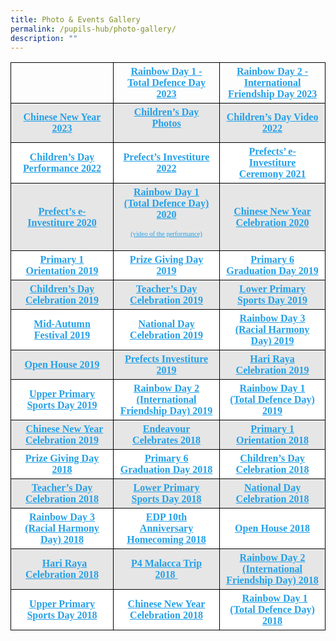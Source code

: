 ```yaml
---
title: Photo & Events Gallery
permalink: /pupils-hub/photo-gallery/
description: ""
---
```

<table border="0" style="box-sizing:inherit;border-collapse:collapse;border-spacing:0;max-width:100%;color:#222;font-family:&quot;font-style:normal;font-variant-ligatures:normal;font-variant-caps:normal;font-weight:400;letter-spacing:normal;orphans:2;text-align:start;text-transform:none;white-space:normal;widows:2;word-spacing:0;-webkit-text-stroke-width:0;background-color:#fff;text-decoration-thickness:initial;text-decoration-style:initial;text-decoration-color:initial;width:799px;height:498px">
  <tbody style="box-sizing: inherit;">
  <tr><td valign="center" height="21" style="box-sizing: inherit; padding: 5px 10px; border: 1px solid #000; height: 21px; width: 247px; text-align: center;">
      <strong style="box-sizing: inherit; font-weight: 700;">
      <a href="" target="_blank" rel="noopener noreferrer" style="box-sizing: inherit; background-color: transparent; transition: all 0.25s ease-in-out 0s; text-decoration: underline; color: #25a0e8;">
      <b style="box-sizing: inherit; font-weight: 700;"></b>
      </a>
      </strong>
    </td>  
    <td valign="center" height="21" style="box-sizing: inherit; padding: 5px 10px; border: 1px solid #000; height: 21px; width: 247px; text-align: center;">
      <strong style="box-sizing: inherit; font-weight: 700;">
      <a href="https://photos.app.goo.gl/1FFc2siZjE4WwA289" target="_blank" rel="noopener noreferrer" style="box-sizing: inherit; background-color: transparent; transition: all 0.25s ease-in-out 0s; text-decoration: underline; color: #25a0e8;">
      <b style="box-sizing: inherit; font-weight: 700;">Rainbow Day 1 - Total Defence Day 2023</b>
      </a>
      </strong>
    </td>
    <td valign="center" height="21" style="box-sizing: inherit; padding: 5px 10px; border: 1px solid #000; height: 21px; width: 247px; text-align: center;">
      <strong style="box-sizing: inherit; font-weight: 700;">
      <a href="https://youtu.be/4brASnTUud8" target="_blank" rel="noopener noreferrer" style="box-sizing: inherit; background-color: transparent; transition: all 0.25s ease-in-out 0s; text-decoration: underline; color: #25a0e8;">
      <b style="box-sizing: inherit; font-weight: 700;">Rainbow Day 2 - International Friendship Day 2023</b>
      </a>
      </strong>
    </td>
    </tr><tr style="box-sizing: inherit; background: #e6e6e6;">
      <td valign="center" height="21" style="box-sizing: inherit; padding: 5px 10px; border: 1px solid #000; height: 21px; width: 247px; text-align: center;">
        <strong style="box-sizing: inherit; font-weight: 700;">
        <a href="https://photos.app.goo.gl/HHocnvTuf5Rb8kZy6" target="_blank" rel="noopener noreferrer" style="box-sizing: inherit; background-color: transparent; transition: all 0.25s ease-in-out 0s; text-decoration: underline; color: #25a0e8;">
        <b style="box-sizing: inherit; font-weight: 700;">Chinese New Year 2023</b>
        </a>
        </strong>
      </td>
      <td style="box-sizing: inherit; padding: 5px 10px; border: 1px solid #000; height: 21px; width: 267px; text-align: center;">
        <strong style="box-sizing: inherit; font-weight: 700;">
        <a href="https://photos.app.goo.gl/3jeHjuTzqWo3Sorb7" target="_blank" rel="noopener noreferrer" style="box-sizing: inherit; background-color: transparent; transition: all 0.25s ease-in-out 0s; text-decoration: underline; color: #25a0e8;">
        <b style="box-sizing: inherit; font-weight: 700;">Children’s Day Photos</b>
        </a>
        </strong>
        <p style="box-sizing: inherit; font-size: 1em;"></p>
      </td>
      <td style="box-sizing: inherit; padding: 5px 10px; border: 1px solid #000; height: 21px; width: 263px; text-align: center;">
        <a href="https://youtu.be/JRZ3Y81HYL4" target="_blank" rel="noopener noreferrer" style="box-sizing: inherit; background-color: transparent; transition: all 0.25s ease-in-out 0s; text-decoration: underline; color: #25a0e8;">
        <strong style="box-sizing: inherit; font-weight: 700;">
        <b style="box-sizing: inherit; font-weight: 700;">Children’s Day Video 2022</b>
        </strong>
        </a>
      </td>
    </tr>
    <tr style="box-sizing: inherit; background: #fff;">
      <td style="box-sizing: inherit; padding: 5px 10px; border: 1px solid #000; width: 263px; text-align: center;">
        <strong style="box-sizing: inherit; font-weight: 700;">
        <b style="box-sizing: inherit; font-weight: 700;">
        <a href="https://youtu.be/r0q3ewxuKNo" target="_blank" rel="noopener noreferrer" style="box-sizing: inherit; background-color: transparent; transition: all 0.25s ease-in-out 0s; text-decoration: underline; color: #25a0e8;">
        Children’s Day Performance 2022
        </a>
        <br style="box-sizing: inherit;">
        </b>
        </strong>
      </td>
      <td style="box-sizing: inherit; padding: 5px 10px; border: 1px solid #000; width: 263px; text-align: center;">
        <strong style="box-sizing: inherit; font-weight: 700;">
        <b style="box-sizing: inherit; font-weight: 700;">
        <a href="https://youtu.be/UsolL1ErW-o" target="_blank" rel="noopener noreferrer" style="box-sizing: inherit; background-color: transparent; transition: all 0.25s ease-in-out 0s; text-decoration: underline; color: #25a0e8;">
        Prefect’s Investiture 2022
        </a>
        <br style="box-sizing: inherit;">
        </b>
        </strong>
      </td>
      <td style="box-sizing: inherit; padding: 5px 10px; border: 1px solid #000; width: 263px; text-align: center;">
        <strong style="box-sizing: inherit; font-weight: 700;">
        <b style="box-sizing: inherit; font-weight: 700;">
        <a href="https://youtu.be/mA7TnK2MSSs" target="_blank" rel="noopener noreferrer" style="box-sizing: inherit; background-color: transparent; transition: all 0.25s ease-in-out 0s; text-decoration: underline; color: #25a0e8;">
        Prefects’ e-Investiture Ceremony 2021
        </a>
        <br style="box-sizing: inherit;">
        </b>
        </strong>
      </td>
    </tr>
    <tr style="box-sizing: inherit; background: #e6e6e6;">
      <td valign="center" height="21" style="box-sizing: inherit; padding: 5px 10px; border: 1px solid #000; height: 21px; width: 247px; text-align: center;">
        <strong style="box-sizing: inherit; font-weight: 700;">
        <a href="https://www.youtube.com/watch?v=AUzKmqPVeA4" data-wplink-edit="true" style="box-sizing: inherit; background-color: transparent; transition: all 0.25s ease-in-out 0s; text-decoration: underline; color: #25a0e8;">
        Prefect’s e-Investiture 2020
        </a>
        </strong>
      </td>
      <td style="box-sizing: inherit; padding: 5px 10px; border: 1px solid #000; height: 21px; width: 267px; text-align: center;">
        <strong style="box-sizing: inherit; font-weight: 700;">
        <a href="https://photos.app.goo.gl/DzYha47DnouMP4TP8" target="_blank" rel="noopener noreferrer" style="box-sizing: inherit; background-color: transparent; transition: all 0.25s ease-in-out 0s; text-decoration: underline; color: #25a0e8;">
        <b style="box-sizing: inherit; font-weight: 700;">Rainbow Day 1 (Total Defence Day) 2020</b>
        </a>
        </strong>
        <p style="box-sizing: inherit; font-size: 1em;"></p>
        <p style="box-sizing: inherit; font-size: 1em;">
          <a href="https://youtu.be/DtWGrG3ohng" target="_blank" rel="noopener noreferrer" style="box-sizing: inherit; background-color: transparent; transition: all 0.25s ease-in-out 0s; text-decoration: underline; color: #25a0e8;">
          <span style="box-sizing: inherit; font-size: 8pt;">(video of the performance)</span>
          </a>
        </p>
      </td>
      <td style="box-sizing: inherit; padding: 5px 10px; border: 1px solid #000; height: 21px; width: 263px; text-align: center;">
        <a href="https://photos.app.goo.gl/eSLXhm4cwf4iaZUcA" target="_blank" rel="noopener noreferrer" style="box-sizing: inherit; background-color: transparent; transition: all 0.25s ease-in-out 0s; text-decoration: underline; color: #25a0e8;">
        <strong style="box-sizing: inherit; font-weight: 700;">
        <b style="box-sizing: inherit; font-weight: 700;">Chinese New Year Celebration 2020</b>
        </strong>
        </a>
      </td>
    </tr>
    <tr style="box-sizing: inherit; background: #fff;">
      <td valign="center" height="21" style="box-sizing: inherit; padding: 5px 10px; border: 1px solid #000; height: 21px; width: 247px; text-align: center;">
        <strong style="box-sizing: inherit; font-weight: 700;">
        <b style="box-sizing: inherit; font-weight: 700;">
        <a href="https://photos.app.goo.gl/GSR9ejt5soopDyhz9" target="_blank" rel="noopener noreferrer" style="box-sizing: inherit; background-color: transparent; transition: all 0.25s ease-in-out 0s; text-decoration: underline; color: #25a0e8;">
        Primary 1 Orientation 2019
        </a>
        </b>
        </strong>
      </td>
      <td style="box-sizing: inherit; padding: 5px 10px; border: 1px solid #000; height: 21px; width: 267px; text-align: center;">
        <strong style="box-sizing: inherit; font-weight: 700;">
        <a href="https://photos.app.goo.gl/tEzBDjTJU1nKFfRD8" target="_blank" rel="noopener noreferrer" style="box-sizing: inherit; background-color: transparent; transition: all 0.25s ease-in-out 0s; text-decoration: underline; color: #25a0e8;">
        Prize Giving Day 2019
        </a>
        </strong>
      </td>
      <td style="box-sizing: inherit; padding: 5px 10px; border: 1px solid #000; height: 21px; width: 263px; text-align: center;">
        <strong style="box-sizing: inherit; font-weight: 700;">
        <b style="box-sizing: inherit; font-weight: 700;">
        <a href="https://photos.app.goo.gl/4aRaKLekAuRc6WkZ8" target="_blank" rel="noopener noreferrer" style="box-sizing: inherit; background-color: transparent; transition: all 0.25s ease-in-out 0s; text-decoration: underline; color: #25a0e8;">
        Primary 6 Graduation Day 2019
        </a>
        </b>
        </strong>
      </td>
    </tr>
    <tr style="box-sizing: inherit; background: #e6e6e6;">
      <td valign="center" height="21" style="box-sizing: inherit; padding: 5px 10px; border: 1px solid #000; height: 21px; width: 247px; text-align: center;">
        <a href="https://photos.app.goo.gl/v4vemNkyjkzczisr7" target="_blank" rel="noopener noreferrer" style="box-sizing: inherit; background-color: transparent; transition: all 0.25s ease-in-out 0s; text-decoration: underline; color: #25a0e8;">
        <strong style="box-sizing: inherit; font-weight: 700;">Children’s Day Celebration 2019</strong>
        </a>
      </td>
      <td style="box-sizing: inherit; padding: 5px 10px; border: 1px solid #000; height: 21px; width: 267px; text-align: center;">
        <a href="https://photos.app.goo.gl/VSs5KoNvSsXBWpz89" target="_blank" rel="noopener noreferrer" style="box-sizing: inherit; background-color: transparent; transition: all 0.25s ease-in-out 0s; text-decoration: underline; color: #25a0e8;">
        <strong style="box-sizing: inherit; font-weight: 700;">Teacher’s Day Celebration 2019</strong>
        </a>
      </td>
      <td style="box-sizing: inherit; padding: 5px 10px; border: 1px solid #000; height: 21px; width: 263px; text-align: center;">
        <a href="https://photos.app.goo.gl/4mdzC2CnekqysWL5A" target="_blank" rel="noopener noreferrer" style="box-sizing: inherit; background-color: transparent; transition: all 0.25s ease-in-out 0s; text-decoration: underline; color: #25a0e8;">
        <strong style="box-sizing: inherit; font-weight: 700;">
        <b style="box-sizing: inherit; font-weight: 700;">Lower Primary Sports Day 2019</b>
        </strong>
        </a>
      </td>
    </tr>
    <tr style="box-sizing: inherit; background: #fff;">
      <td valign="center" height="21" style="box-sizing: inherit; padding: 5px 10px; border: 1px solid #000; height: 21px; width: 247px; text-align: center;">
        <a href="https://photos.app.goo.gl/PPUPH4ozwEXFSFucA" target="_blank" rel="noopener noreferrer" style="box-sizing: inherit; background-color: transparent; transition: all 0.25s ease-in-out 0s; text-decoration: underline; color: #25a0e8;">
        <strong style="box-sizing: inherit; font-weight: 700;">
        <b style="box-sizing: inherit; font-weight: 700;">Mid-Autumn Festival 2019</b>
        </strong>
        </a>
      </td>
      <td style="box-sizing: inherit; padding: 5px 10px; border: 1px solid #000; height: 21px; width: 267px; text-align: center;">
        <strong style="box-sizing: inherit; font-weight: 700;">
        <a href="https://photos.app.goo.gl/k65iKEh8B4R2GqUe9" target="_blank" rel="noopener noreferrer" style="box-sizing: inherit; background-color: transparent; transition: all 0.25s ease-in-out 0s; text-decoration: underline; color: #25a0e8;">
        <b style="box-sizing: inherit; font-weight: 700;">National Day Celebration 2019</b>
        </a>
        </strong>
      </td>
      <td style="box-sizing: inherit; padding: 5px 10px; border: 1px solid #000; height: 21px; width: 263px; text-align: center;">
        <strong style="box-sizing: inherit; font-weight: 700;">
        <b style="box-sizing: inherit; font-weight: 700;">
        <a href="https://photos.app.goo.gl/i1S7dX96kqgnrmHG7" target="_blank" rel="noopener noreferrer" style="box-sizing: inherit; background-color: transparent; transition: all 0.25s ease-in-out 0s; text-decoration: underline; color: #25a0e8;">
        Rainbow Day 3 (Racial Harmony Day) 2019
        </a>
        </b>
        </strong>
      </td>
    </tr>
    <tr style="box-sizing: inherit; background: #e6e6e6;">
      <td valign="center" height="21" style="box-sizing: inherit; padding: 5px 10px; border: 1px solid #000; height: 21px; width: 247px; text-align: center;">
        <strong style="box-sizing: inherit; font-weight: 700;">
        <b style="box-sizing: inherit; font-weight: 700;">
        <a href="https://photos.app.goo.gl/XYiutEvCEjXBV3UXA" target="_blank" rel="noopener noreferrer" style="box-sizing: inherit; background-color: transparent; transition: all 0.25s ease-in-out 0s; text-decoration: underline; color: #25a0e8;">
        Open House 2019
        </a>
        </b>
        </strong>
      </td>
      <td style="box-sizing: inherit; padding: 5px 10px; border: 1px solid #000; height: 21px; width: 267px; text-align: center;">
        <a href="https://photos.app.goo.gl/NqMGBpKx5BMqAV1U9" target="_blank" rel="noopener noreferrer" style="box-sizing: inherit; background-color: transparent; transition: all 0.25s ease-in-out 0s; text-decoration: underline; color: #25a0e8;">
        <strong style="box-sizing: inherit; font-weight: 700;">Prefects Investiture 2019</strong>
        </a>
      </td>
      <td style="box-sizing: inherit; padding: 5px 10px; border: 1px solid #000; height: 21px; width: 263px; text-align: center;">
        <strong style="box-sizing: inherit; font-weight: 700;">
        <b style="box-sizing: inherit; font-weight: 700;">
        <a href="https://photos.app.goo.gl/5g3apHZ9Ejgg7cJt5" target="_blank" rel="noopener noreferrer" style="box-sizing: inherit; background-color: transparent; transition: all 0.25s ease-in-out 0s; text-decoration: underline; color: #25a0e8;">
        Hari Raya Celebration 2019
        </a>
        </b>
        </strong>
      </td>
    </tr>
    <tr style="box-sizing: inherit; background: #fff;">
      <td valign="center" height="21" style="box-sizing: inherit; padding: 5px 10px; border: 1px solid #000; height: 21px; width: 247px; text-align: center;">
        <strong style="box-sizing: inherit; font-weight: 700;">
        <a href="https://photos.app.goo.gl/6xGJr3FeHsxyjY5YA" target="_blank" rel="noopener noreferrer" style="box-sizing: inherit; background-color: transparent; transition: all 0.25s ease-in-out 0s; text-decoration: underline; color: #25a0e8;">
        Upper Primary Sports Day 2019
        </a>
        </strong>
      </td>
      <td style="box-sizing: inherit; padding: 5px 10px; border: 1px solid #000; height: 21px; width: 267px; text-align: center;">
        <strong style="box-sizing: inherit; font-weight: 700;">
        <a href="https://photos.app.goo.gl/U9aKCqgtqT78WJFq9" target="_blank" rel="noopener noreferrer" style="box-sizing: inherit; background-color: transparent; transition: all 0.25s ease-in-out 0s; text-decoration: underline; color: #25a0e8;">
        Rainbow Day 2 (International Friendship Day) 2019
        </a>
        </strong>
      </td>
      <td style="box-sizing: inherit; padding: 5px 10px; border: 1px solid #000; height: 21px; width: 263px; text-align: center;">
        <a href="https://photos.app.goo.gl/6cbU7ZeHQ82jWXJo6" target="_blank" rel="noopener noreferrer" style="box-sizing: inherit; background-color: transparent; transition: all 0.25s ease-in-out 0s; text-decoration: underline; color: #25a0e8;">
        <strong style="box-sizing: inherit; font-weight: 700;">
        <b style="box-sizing: inherit; font-weight: 700;">Rainbow Day 1 (Total Defence Day) 2019</b>
        </strong>
        </a>
      </td>
    </tr>
    <tr style="box-sizing: inherit; background: #e6e6e6;">
      <td valign="center" height="21" style="box-sizing: inherit; padding: 5px 10px; border: 1px solid #000; height: 21px; width: 247px; text-align: center;">
        <strong style="box-sizing: inherit; font-weight: 700;">
        <b style="box-sizing: inherit; font-weight: 700;">
        &nbsp;
        <a href="https://photos.app.goo.gl/ZbCJwG4Bgr1np2iQ8" target="_blank" rel="noopener noreferrer" style="box-sizing: inherit; background-color: transparent; transition: all 0.25s ease-in-out 0s; text-decoration: underline; color: #25a0e8;">
        Chinese New Year Celebration 2019
        </a>
        </b>
        </strong>
      </td>
      <td style="box-sizing: inherit; padding: 5px 10px; border: 1px solid #000; height: 21px; width: 267px; text-align: center;">
        <strong style="box-sizing: inherit; font-weight: 700;">
        <a href="https://photos.app.goo.gl/QaEmhWdqRQPDLhQb6" target="_blank" rel="noopener noreferrer" style="box-sizing: inherit; background-color: transparent; transition: all 0.25s ease-in-out 0s; text-decoration: underline; color: #25a0e8;">
        Endeavour Celebrates 2018
        </a>
        </strong>
      </td>
      <td style="box-sizing: inherit; padding: 5px 10px; border: 1px solid #000; height: 21px; width: 263px; text-align: center;">
        <strong style="box-sizing: inherit; font-weight: 700;">
        <b style="box-sizing: inherit; font-weight: 700;">
        <a href="https://photos.app.goo.gl/4RsKMqxqLGCt5XdG6" target="_blank" rel="noopener noreferrer" style="box-sizing: inherit; background-color: transparent; transition: all 0.25s ease-in-out 0s; text-decoration: underline; color: #25a0e8;">
        Primary 1 Orientation 2018
        </a>
        </b>
        </strong>
      </td>
    </tr>
    <tr style="box-sizing: inherit; background: #fff;">
      <td valign="center" height="21" style="box-sizing: inherit; padding: 5px 10px; border: 1px solid #000; height: 21px; width: 247px; text-align: center;">
        <a href="https://photos.app.goo.gl/68f7ntFi2Nc3YxF79" target="_blank" rel="noopener noreferrer" style="box-sizing: inherit; background-color: transparent; transition: all 0.25s ease-in-out 0s; text-decoration: underline; color: #25a0e8;">
        <strong style="box-sizing: inherit; font-weight: 700;">Prize Giving Day 2018</strong>
        </a>
      </td>
      <td style="box-sizing: inherit; padding: 5px 10px; border: 1px solid #000; height: 21px; width: 267px; text-align: center;">
        <a href="https://photos.app.goo.gl/7sDtqA4VTdPVnboC8" target="_blank" rel="noopener noreferrer" style="box-sizing: inherit; background-color: transparent; transition: all 0.25s ease-in-out 0s; text-decoration: underline; color: #25a0e8;">
        <strong style="box-sizing: inherit; font-weight: 700;">Primary 6 Graduation Day 2018</strong>
        </a>
      </td>
      <td style="box-sizing: inherit; padding: 5px 10px; border: 1px solid #000; height: 21px; width: 263px; text-align: center;">
        <a href="https://photos.app.goo.gl/myuu4tCwwwoMtzkq8" target="_blank" rel="noopener noreferrer" style="box-sizing: inherit; background-color: transparent; transition: all 0.25s ease-in-out 0s; text-decoration: underline; color: #25a0e8;">
        <strong style="box-sizing: inherit; font-weight: 700;">Children’s Day Celebration 2018</strong>
        </a>
        <b style="box-sizing: inherit; font-weight: 700;"></b>
      </td>
    </tr>
    <tr style="box-sizing: inherit; background: #e6e6e6;">
      <td valign="center" height="21" style="box-sizing: inherit; padding: 5px 10px; border: 1px solid #000; height: 21px; width: 247px; text-align: center;">
        <a href="https://photos.app.goo.gl/se1K35LWD3S2gbrP7" target="_blank" rel="noopener noreferrer" style="box-sizing: inherit; background-color: transparent; transition: all 0.25s ease-in-out 0s; text-decoration: underline; color: #25a0e8;">
        <strong style="box-sizing: inherit; font-weight: 700;">Teacher’s Day Celebration 2018</strong>
        </a>
      </td>
      <td style="box-sizing: inherit; padding: 5px 10px; border: 1px solid #000; height: 21px; width: 267px; text-align: center;">
        <a href="https://photos.app.goo.gl/52b2YTK2aspcWMYS9" target="_blank" rel="noopener noreferrer" style="box-sizing: inherit; background-color: transparent; transition: all 0.25s ease-in-out 0s; text-decoration: underline; color: #25a0e8;">
        <strong style="box-sizing: inherit; font-weight: 700;">
        <b style="box-sizing: inherit; font-weight: 700;">Lower Primary Sports Day 2018</b>
        </strong>
        </a>
      </td>
      <td style="box-sizing: inherit; padding: 5px 10px; border: 1px solid #000; height: 21px; width: 263px; text-align: center;">
        <a href="https://photos.app.goo.gl/x3AKVCWJEXFf75ycA" target="_blank" rel="noopener noreferrer" style="box-sizing: inherit; background-color: transparent; transition: all 0.25s ease-in-out 0s; text-decoration: underline; color: #25a0e8;">
        <strong style="box-sizing: inherit; font-weight: 700;">
        <b style="box-sizing: inherit; font-weight: 700;">National Day Celebration 2018</b>
        </strong>
        </a>
      </td>
    </tr>
    <tr style="box-sizing: inherit; background: #fff;">
      <td valign="center" height="21" style="box-sizing: inherit; padding: 5px 10px; border: 1px solid #000; height: 21px; width: 247px; text-align: center;">
        <strong style="box-sizing: inherit; font-weight: 700;">
        <a href="https://photos.app.goo.gl/J1FtsUGrgMAVjqQ4A" target="_blank" rel="noopener noreferrer" style="box-sizing: inherit; background-color: transparent; transition: all 0.25s ease-in-out 0s; text-decoration: underline; color: #25a0e8;">
        Rainbow Day 3 (Racial Harmony Day) 2018
        </a>
        </strong>
      </td>
      <td style="box-sizing: inherit; padding: 5px 10px; border: 1px solid #000; height: 21px; width: 267px; text-align: center;">
        <a href="https://photos.app.goo.gl/LuZH7zZYeFxk1NWW6" target="_blank" rel="noopener noreferrer" style="box-sizing: inherit; background-color: transparent; transition: all 0.25s ease-in-out 0s; text-decoration: underline; color: #25a0e8;">
        <strong style="box-sizing: inherit; font-weight: 700;">
        <b style="box-sizing: inherit; font-weight: 700;">EDP 10th Anniversary Homecoming 2018</b>
        </strong>
        </a>
      </td>
      <td style="box-sizing: inherit; padding: 5px 10px; border: 1px solid #000; height: 21px; width: 263px; text-align: center;">
        <strong style="box-sizing: inherit; font-weight: 700;">
        <b style="box-sizing: inherit; font-weight: 700;">
        <a href="https://photos.app.goo.gl/Mc4zncnDQStZCKon8" target="_blank" rel="noopener noreferrer" style="box-sizing: inherit; background-color: transparent; transition: all 0.25s ease-in-out 0s; text-decoration: underline; color: #25a0e8;">
        Open House 2018
        </a>
        </b>
        </strong>
      </td>
    </tr>
    <tr style="box-sizing: inherit; background: #e6e6e6;">
      <td valign="center" height="21" style="box-sizing: inherit; padding: 5px 10px; border: 1px solid #000; height: 21px; width: 247px; text-align: center;">
        &nbsp;
        <a href="https://photos.app.goo.gl/B97Un8fL43jxccfg6" target="_blank" rel="noopener noreferrer" style="box-sizing: inherit; background-color: transparent; transition: all 0.25s ease-in-out 0s; text-decoration: underline; color: #25a0e8;">
        <strong style="box-sizing: inherit; font-weight: 700;">
        <b style="box-sizing: inherit; font-weight: 700;">Hari Raya Celebration 2018</b>
        </strong>
        </a>
      </td>
      <td style="box-sizing: inherit; padding: 5px 10px; border: 1px solid #000; height: 21px; width: 267px; text-align: center;">
        <strong style="box-sizing: inherit; font-weight: 700;">
        <b style="box-sizing: inherit; font-weight: 700;">
        <a href="https://photos.app.goo.gl/zvZs4Eeh7TEJm0qH3" target="_blank" rel="noopener noreferrer" style="box-sizing: inherit; background-color: transparent; transition: all 0.25s ease-in-out 0s; text-decoration: underline; color: #25a0e8;">
        P4 Malacca Trip 2018&nbsp;
        </a>
        </b>
        </strong>
      </td>
      <td style="box-sizing: inherit; padding: 5px 10px; border: 1px solid #000; height: 21px; width: 263px; text-align: center;">
        <strong style="box-sizing: inherit; font-weight: 700;">
        <b style="box-sizing: inherit; font-weight: 700;">
        <a href="https://photos.app.goo.gl/YcdSglh7sCruNFHw1" target="_blank" rel="noopener noreferrer" style="box-sizing: inherit; background-color: transparent; transition: all 0.25s ease-in-out 0s; text-decoration: underline; color: #25a0e8;">
        Rainbow Day 2 (International Friendship Day) 2018
        </a>
        </b>
        </strong>
      </td>
    </tr>
    <tr style="box-sizing: inherit; background: #fff;">
      <td valign="center" height="21" style="box-sizing: inherit; padding: 5px 10px; border: 1px solid #000; height: 21px; width: 247px; text-align: center;">
        <strong style="box-sizing: inherit; font-weight: 700;">
        <a href="https://photos.app.goo.gl/ZDmPMvoQRSRyFN7B3" target="_blank" rel="noopener noreferrer" style="box-sizing: inherit; background-color: transparent; transition: all 0.25s ease-in-out 0s; text-decoration: underline; color: #25a0e8;">
        Upper Primary Sports Day 2018
        </a>
        </strong>
      </td>
      <td style="box-sizing: inherit; padding: 5px 10px; border: 1px solid #000; height: 21px; width: 267px; text-align: center;">
        <strong style="box-sizing: inherit; font-weight: 700;">
        <b style="box-sizing: inherit; font-weight: 700;">
        <a href="https://photos.app.goo.gl/quO6YEIlu2wCBbwn1" target="_blank" rel="noopener noreferrer" style="box-sizing: inherit; background-color: transparent; transition: all 0.25s ease-in-out 0s; text-decoration: underline; color: #25a0e8;">
        Chinese New Year Celebration 2018
        </a>
        </b>
        </strong>
      </td>
      <td style="box-sizing: inherit; padding: 5px 10px; border: 1px solid #000; height: 21px; width: 263px; text-align: center;">
        &nbsp;
        <strong style="box-sizing: inherit; font-weight: 700;">
        <a href="https://photos.app.goo.gl/5k6tCJvoHaxAayFj2" target="_blank" rel="noopener noreferrer" style="box-sizing: inherit; background-color: transparent; transition: all 0.25s ease-in-out 0s; text-decoration: underline; color: #25a0e8;">
        Rainbow Day 1 (Total Defence Day) 2018
        </a>
        </strong>
      </td>
    </tr>
  </tbody>
</table>